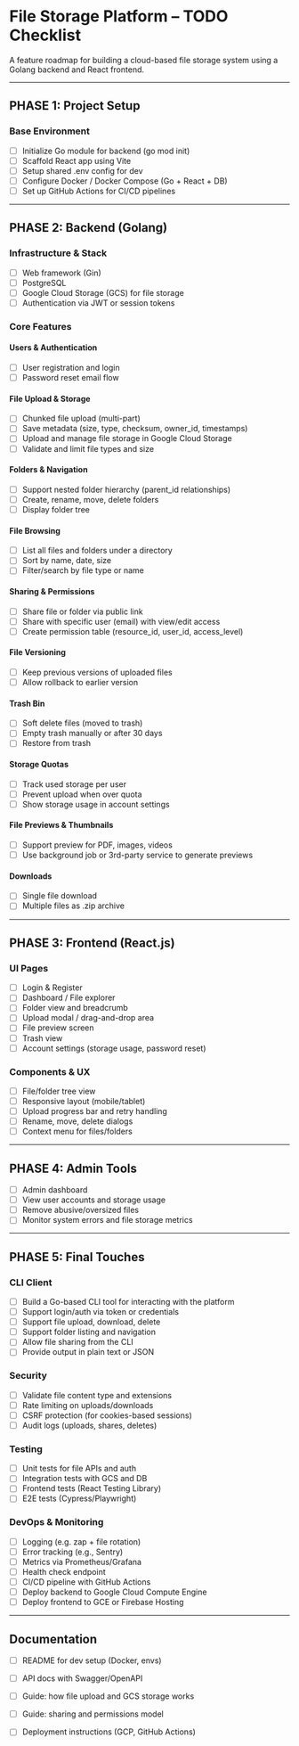 # File Storage Platform – TODO Checklist

A feature roadmap for building a cloud-based file storage system using a Golang backend and React frontend.

---

## PHASE 1: Project Setup

### Base Environment
- [ ] Initialize Go module for backend (go mod init)
- [ ] Scaffold React app using Vite
- [ ] Setup shared .env config for dev
- [ ] Configure Docker / Docker Compose (Go + React + DB)
- [ ] Set up GitHub Actions for CI/CD pipelines

---

## PHASE 2: Backend (Golang)

### Infrastructure & Stack
- [ ] Web framework (Gin)
- [ ] PostgreSQL
- [ ] Google Cloud Storage (GCS) for file storage
- [ ] Authentication via JWT or session tokens

### Core Features

#### Users & Authentication
- [ ] User registration and login
- [ ] Password reset email flow

#### File Upload & Storage
- [ ] Chunked file upload (multi-part)
- [ ] Save metadata (size, type, checksum, owner_id, timestamps)
- [ ] Upload and manage file storage in Google Cloud Storage
- [ ] Validate and limit file types and size

#### Folders & Navigation
- [ ] Support nested folder hierarchy (parent_id relationships)
- [ ] Create, rename, move, delete folders
- [ ] Display folder tree

#### File Browsing
- [ ] List all files and folders under a directory
- [ ] Sort by name, date, size
- [ ] Filter/search by file type or name

#### Sharing & Permissions
- [ ] Share file or folder via public link
- [ ] Share with specific user (email) with view/edit access
- [ ] Create permission table (resource_id, user_id, access_level)

#### File Versioning
- [ ] Keep previous versions of uploaded files
- [ ] Allow rollback to earlier version

#### Trash Bin
- [ ] Soft delete files (moved to trash)
- [ ] Empty trash manually or after 30 days
- [ ] Restore from trash

#### Storage Quotas
- [ ] Track used storage per user
- [ ] Prevent upload when over quota
- [ ] Show storage usage in account settings

#### File Previews & Thumbnails
- [ ] Support preview for PDF, images, videos
- [ ] Use background job or 3rd-party service to generate previews

#### Downloads
- [ ] Single file download
- [ ] Multiple files as .zip archive

---

## PHASE 3: Frontend (React.js)

### UI Pages
- [ ] Login & Register
- [ ] Dashboard / File explorer
- [ ] Folder view and breadcrumb
- [ ] Upload modal / drag-and-drop area
- [ ] File preview screen
- [ ] Trash view
- [ ] Account settings (storage usage, password reset)

### Components & UX
- [ ] File/folder tree view
- [ ] Responsive layout (mobile/tablet)
- [ ] Upload progress bar and retry handling
- [ ] Rename, move, delete dialogs
- [ ] Context menu for files/folders

---

## PHASE 4: Admin Tools

- [ ] Admin dashboard
- [ ] View user accounts and storage usage
- [ ] Remove abusive/oversized files
- [ ] Monitor system errors and file storage metrics

---

## PHASE 5: Final Touches

### CLI Client
- [ ] Build a Go-based CLI tool for interacting with the platform
- [ ] Support login/auth via token or credentials
- [ ] Support file upload, download, delete
- [ ] Support folder listing and navigation
- [ ] Allow file sharing from the CLI
- [ ] Provide output in plain text or JSON

### Security
- [ ] Validate file content type and extensions
- [ ] Rate limiting on uploads/downloads
- [ ] CSRF protection (for cookies-based sessions)
- [ ] Audit logs (uploads, shares, deletes)

### Testing
- [ ] Unit tests for file APIs and auth
- [ ] Integration tests with GCS and DB
- [ ] Frontend tests (React Testing Library)
- [ ] E2E tests (Cypress/Playwright)

### DevOps & Monitoring
- [ ] Logging (e.g. zap + file rotation)
- [ ] Error tracking (e.g., Sentry)
- [ ] Metrics via Prometheus/Grafana
- [ ] Health check endpoint
- [ ] CI/CD pipeline with GitHub Actions
- [ ] Deploy backend to Google Cloud Compute Engine
- [ ] Deploy frontend to GCE or Firebase Hosting

---

## Documentation

- [ ] README for dev setup (Docker, envs)
- [ ] API docs with Swagger/OpenAPI
- [ ] Guide: how file upload and GCS storage works
- [ ] Guide: sharing and permissions model
- [ ] Deployment instructions (GCP, GitHub Actions)

